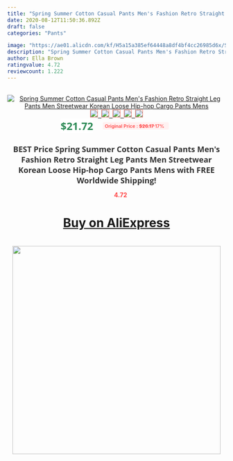 ```yaml
---
title: "Spring Summer Cotton Casual Pants Men's Fashion Retro Straight Leg Pants Men Streetwear Korean Loose Hip-hop Cargo Pants Mens"
date: 2020-08-12T11:50:36.892Z
draft: false
categories: "Pants"

image: "https://ae01.alicdn.com/kf/H5a15a385ef64448a8df4bf4cc26985d6x/Spring-Summer-Cotton-Casual-Pants-Men-s-Fashion-Retro-Straight-Leg-Pants-Men-Streetwear-Korean-Loose.jpg"
description: "Spring Summer Cotton Casual Pants Men's Fashion Retro Straight Leg Pants Men Streetwear Korean Loose Hip-hop Cargo Pants Mens"
author: Ella Brown
ratingvalue: 4.72
reviewcount: 1.222
---
```

<br>
<div style="text-align: center;">
<a href="https://s.click.aliexpress.com/e/_ASV7GZ" target="_blank" rel="nofollow noopener noreferrer"><img alt="Spring Summer Cotton Casual Pants Men's Fashion Retro Straight Leg Pants Men Streetwear Korean Loose Hip-hop Cargo Pants Mens" class="magnifier-image" src="https://ae01.alicdn.com/kf/H5a15a385ef64448a8df4bf4cc26985d6x/Spring-Summer-Cotton-Casual-Pants-Men-s-Fashion-Retro-Straight-Leg-Pants-Men-Streetwear-Korean-Loose.jpg_640x640.jpg">
<br>
<img style="border:1px solid salmon" src="https://ae01.alicdn.com/kf/H5a15a385ef64448a8df4bf4cc26985d6x/Spring-Summer-Cotton-Casual-Pants-Men-s-Fashion-Retro-Straight-Leg-Pants-Men-Streetwear-Korean-Loose.jpg_120x120.jpg">&nbsp;&nbsp;<img style="border:1px solid salmon" src="https://ae01.alicdn.com/kf/H52125dd3914542428177b24967be6209Y/Spring-Summer-Cotton-Casual-Pants-Men-s-Fashion-Retro-Straight-Leg-Pants-Men-Streetwear-Korean-Loose.jpg_120x120.jpg">&nbsp;&nbsp;<img style="border:1px solid salmon" src="https://ae01.alicdn.com/kf/H4c86af95aec04c838555b3ef9e2861b7y/Spring-Summer-Cotton-Casual-Pants-Men-s-Fashion-Retro-Straight-Leg-Pants-Men-Streetwear-Korean-Loose.jpg_120x120.jpg">&nbsp;&nbsp;<img style="border:1px solid salmon" src="https://ae01.alicdn.com/kf/H20191bd8e8234c5a86be22c30e4ec883d/Spring-Summer-Cotton-Casual-Pants-Men-s-Fashion-Retro-Straight-Leg-Pants-Men-Streetwear-Korean-Loose.jpg_120x120.jpg">&nbsp;&nbsp;<img style="border:1px solid salmon" src="https://ae01.alicdn.com/kf/H71e347f844ce404c98d484e38ce8ae77Z/Spring-Summer-Cotton-Casual-Pants-Men-s-Fashion-Retro-Straight-Leg-Pants-Men-Streetwear-Korean-Loose.jpg_120x120.jpg"></a></div><br0>
<div style="text-align: center;"><span style="background-color: white; border: 0px; box-sizing: border-box; color: seagreen; display: inline-block; font-family: &quot;open sans&quot; , &quot;arial&quot; , &quot;helvetica&quot; , sans-serif , &quot;heiti&quot;; font-size: 24px; font-stretch: inherit; font-weight: 700; line-height: inherit; margin: 0px 10px 0px 0px; padding: 0px; vertical-align: middle;">$21.72 </span>
<span style="background: rgb(255 , 241 , 241); border-radius: 3px; border: 0px; box-sizing: border-box; color: #ff4747; display: inline-block; font-family: inherit; font-size: 12px; font-stretch: inherit; font-style: inherit; font-variant: inherit; font-weight: 600; line-height: inherit; margin: 0px; padding: 2px 5px; transform: scale(0.9); vertical-align: middle;">Original Price : <b style="text-decoration: line-through;">$26.17 </b> 17%&nbsp;&nbsp;</span></div>
<h1 style="color: #333333; display: inline-block; font-family: &quot;open sans&quot; , &quot;arial&quot; , &quot;helvetica&quot; , sans-serif , &quot;heiti&quot;; font-size: 18px; font-stretch: inherit; font-weight: 700; text-align: center;">BEST Price Spring Summer Cotton Casual Pants Men's Fashion Retro Straight Leg Pants Men Streetwear Korean Loose Hip-hop Cargo Pants Mens with FREE Worldwide Shipping!</h1>
<div style="color: #ff4747; text-align: center;">
<img src="https://4.bp.blogspot.com/-M0ZcTcb-5uY/XleCXlxnR4I/AAAAAAAAAEc/OrjgMkXV1oMQFaCRZj5HQwOCBcu3w1FegCPcBGAYYCw/s1600/star.png" style="height: 15px;">&nbsp;<b>4.72</b></div>
<div class="button_cont" align="center"><a class="buynow_a" href="https://s.click.aliexpress.com/e/_ASV7GZ" target="_blank" rel="nofollow noopener noreferrer"><H1>Buy on AliExpress</H1></a></div><br>
<div class="separator" style="clear: both; text-align: center;">
<img src="https://lh3.googleusercontent.com/-pTy5HemUv9M/XlePHvY0dAI/AAAAAAAAAE4/0nX5iRUoIWY8eMW9Dpxeirr157OZliDIgCLcBGAsYHQ/s1600/badge.gif" width="480">
</div>
